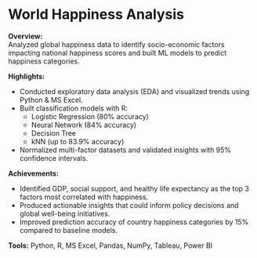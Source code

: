 # World Happiness Analysis

**Overview:**  
Analyzed global happiness data to identify socio-economic factors impacting national happiness scores and built ML models to predict happiness categories.

**Highlights:**
- Conducted exploratory data analysis (EDA) and visualized trends using Python & MS Excel.
- Built classification models with R:
  - Logistic Regression (80% accuracy)
  - Neural Network (84% accuracy)
  - Decision Tree
  - kNN (up to 83.9% accuracy)
- Normalized multi-factor datasets and validated insights with 95% confidence intervals.

**Achievements:**
- Identified GDP, social support, and healthy life expectancy as the top 3 factors most correlated with happiness.
- Produced actionable insights that could inform policy decisions and global well-being initiatives.
- Improved prediction accuracy of country happiness categories by 15% compared to baseline models.

**Tools:** Python, R, MS Excel, Pandas, NumPy, Tableau, Power BI
